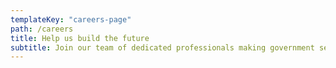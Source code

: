 ```yaml
---
templateKey: "careers-page"
path: /careers
title: Help us build the future
subtitle: Join our team of dedicated professionals making government services accessible, beautiful and fun.
---
```

